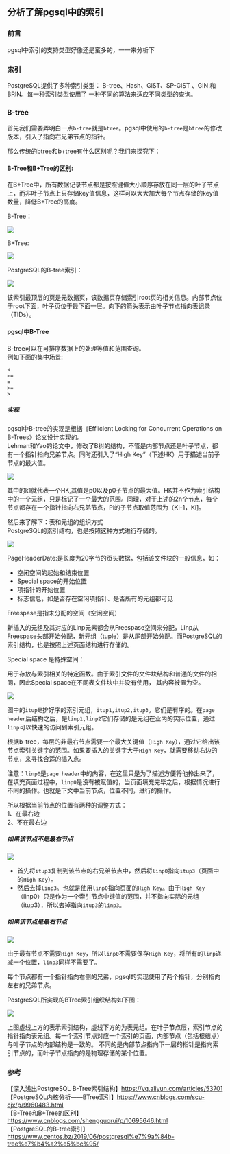 ## 分析了解pgsql中的索引  

### 前言

pgsql中索引的支持类型好像还是蛮多的，一一来分析下  

### 索引

PostgreSQL提供了多种索引类型： B-tree、Hash、GiST、SP-GiST 、GIN 和 BRIN。每一种索引类型使用了 一种不同的算法来适应不同类型的查询。

### B-tree

首先我们需要弄明白一点`b-tree`就是`btree`。pgsql中使用的`b-tree`是`btree`的修改版本，引入了指向右兄弟节点的指针。   

那么传统的btree和b+tree有什么区别呢？我们来探究下：  

#### B-Tree和B+Tree的区别:

在B+Tree中，所有数据记录节点都是按照键值大小顺序存放在同一层的叶子节点上，而非叶子节点上只存储key值信息，这样可以大大加大每个节点存储的key值数量，降低B+Tree的高度。

B-Tree：  

![](https://img2020.cnblogs.com/blog/1237626/202005/1237626-20200501010816753-1572435028.png)

B+Tree:  

![](https://img2020.cnblogs.com/blog/1237626/202005/1237626-20200501010850273-1335519702.png)

PostgreSQL的B-tree索引：  

![](https://img2020.cnblogs.com/blog/1237626/202005/1237626-20200501011801366-231237104.png)

该索引最顶层的页是元数据页，该数据页存储索引root页的相关信息。内部节点位于root下面，叶子页位于最下面一层。向下的箭头表示由叶子节点指向表记录（TIDs）。  

#### pgsql中B-Tree


B-tree可以在可排序数据上的处理等值和范围查询。  
例如下面的集中场景:  
````
<
<=
=
>=
>

````

##### 实现

pgsql中B-tree的实现是根据《Effiicient Locking for Concurrent Operations on B-Trees》论文设计实现的。  
Lehman和Yao的论文中，修改了B树的结构，不管是内部节点还是叶子节点，都有一个指针指向兄弟节点。同时还引入了“High Key”（下述HK）用于描述当前子节点的最大值。  

![](https://img2020.cnblogs.com/blog/1237626/202004/1237626-20200429090003097-1404023179.png)

其中的k1就代表一个HK,其值是p0以及p0子节点的最大值。HK并不作为索引结构中的一个元组，只是标记了一个最大的范围。同理，对于上述的2n个节点，每个节点都存在一个指针指向右兄弟节点，Pi的子节点取值范围为（Ki-1，Ki]。  

然后来了解下：表和元组的组织方式  
PostgreSQL的索引结构，也是按照这种方式进行存储的。  

![](https://img2020.cnblogs.com/blog/1237626/202004/1237626-20200429093159100-190402728.png)

PageHeaderDate:是长度为20字节的页头数据，包括该文件块的一般信息，如：  

- 空闲空间的起始和结束位置  
- Special space的开始位置  
- 项指针的开始位置  
- 标志信息，如是否存在空闲项指针、是否所有的元组都可见  


Freespase是指未分配的空间（空闲空间）  

新插入的元组及其对应的Linp元素都会从Freespase空间来分配，Linp从Freespase头部开始分配，新元组（tuple）是从尾部开始分配。而PostgreSQL的索引结构，也是按照上述页面结构进行存储的。  

Special space 是特殊空间：  

用于存放与索引相关的特定函数。由于索引文件的文件块结构和普通的文件的相同，因此Special space在不同表文件块中并没有使用，
其内容被置为空。


![](https://img2020.cnblogs.com/blog/1237626/202004/1237626-20200429221737736-575274913.png)

图中的`itup是`排好序的索引元组，`itup1,itup2,itup3`。它们是有序的。在`page header`后结构之后，是`linp1,linp2`它们存储的是元组在业内的实际位置，通过`linp`可以快速的访问到索引元组。  

根据b-tree，每层的非最右节点需要一个最大关键值（`High Key`），通过它给出该节点索引关键字的范围。如果要插入的关键字大于`High Key`，就需要移动右边的节点，来寻找合适的插入点。  

注意：`linp0`是`page header`中的内容，在这里只是为了描述方便将他拎出来了，在填充页面过程中，`linp0`是没有被赋值的，当页面填充完毕之后，根据情况进行不同的操作。也就是下文中当前节点，位置不同，进行的操作。  


所以根据当前节点的位置有两种的调整方式：  
1、在最右边  
2、不在最右边    

##### 如果该节点不是最右节点

![](https://img2020.cnblogs.com/blog/1237626/202004/1237626-20200430092157575-1379457987.png)

- 首先将`itup3`复制到该节点的右兄弟节点中，然后将`linp0`指向`itup3`（页面中的`High Key`）。  
- 然后去掉`linp3`。也就是使用`linp0`指向页面的`High Key`。由于`High Key`（linp0）只是作为一个索引节点中键值的范围，并不指向实际的元组（itup3），所以去掉指向`itup3`的`linp3`。

##### 如果该节点是最右节点

![](https://img2020.cnblogs.com/blog/1237626/202004/1237626-20200429221737736-575274913.png)

由于最有节点不需要`High Key`，所以`linp0`不需要保存`High Key`，将所有的`linp`递减一个位置，`linp3`同样不需要了。  

每个节点都有一个指针指向右侧的兄弟，pgsql的实现使用了两个指针，分别指向左右的兄弟节点。  

PostgreSQL所实现的BTree索引组织结构如下图：

![](https://img2020.cnblogs.com/blog/1237626/202004/1237626-20200430112315859-2081271983.png)

上图虚线上方的表示索引结构，虚线下方的为表元组。在叶子节点层，索引节点的指针指向表元组。每一个索引节点对应一个索引的页面，内部节点（包括根结点）与叶子节点的内部结构是一致的。
不同的是内部节点指向下一层的指针是指向索引节点的，而叶子节点指向的是物理存储的某个位置。
 
 

### 参考

【深入浅出PostgreSQL B-Tree索引结构】https://yq.aliyun.com/articles/53701   
【PostgreSQL内核分析——BTree索引】https://www.cnblogs.com/scu-cjx/p/9960483.html    
【B-Tree和B+Tree的区别】https://www.cnblogs.com/shengguorui/p/10695646.html  
【PostgreSQL的B-tree索引】https://www.centos.bz/2019/06/postgresql%e7%9a%84b-tree%e7%b4%a2%e5%bc%95/  